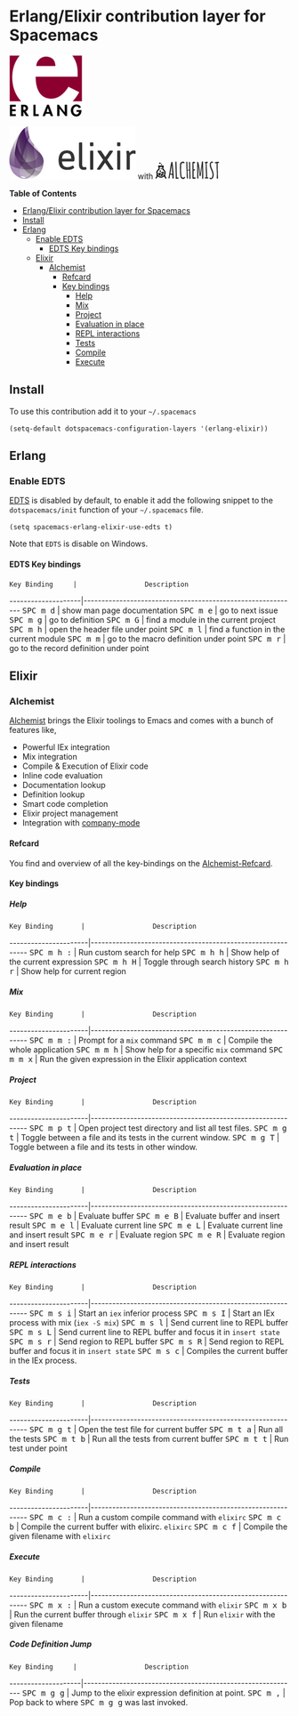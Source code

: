 # Erlang/Elixir contribution layer for Spacemacs

![logo_erlang](img/erlang.png)

![logo_elixir](img/elixir.png) with ![logo_alchemist](img/alchemist.png)

<!-- markdown-toc start - Don't edit this section. Run M-x markdown-toc/generate-toc again -->
**Table of Contents**

- [Erlang/Elixir contribution layer for Spacemacs](#erlangelixir-contribution-layer-for-spacemacs)
- [Install](#install)
- [Erlang](#erlang)
  - [Enable EDTS](#enable-edts)
    - [EDTS Key bindings](#edts-key-bindings)
  - [Elixir](#elixir)
    - [Alchemist](#alchemist)
      - [Refcard](#elixir-key-bindings)
      - [Key bindings](#key-bindings)
        - [Help](#help)
        - [Mix](#mix)
        - [Project](#project)
        - [Evaluation in place](#evaluation-in-place)
        - [REPL interactions](#repl-interactions)
        - [Tests](#tests)
        - [Compile](#compile)
        - [Execute](#execute)

<!-- markdown-toc end -->

## Install

To use this contribution add it to your `~/.spacemacs`

```elisp
(setq-default dotspacemacs-configuration-layers '(erlang-elixir))
```

## Erlang

### Enable EDTS

[EDTS][] is disabled by default, to enable it add the following snippet to
the `dotspacemacs/init` function of your `~/.spacemacs` file.

```elisp
(setq spacemacs-erlang-elixir-use-edts t)
```

Note that `EDTS` is disable on Windows.

#### EDTS Key bindings

    Key Binding     |                 Description
--------------------|------------------------------------------------------------
<kbd>SPC m d</kbd>  | show man page documentation
<kbd>SPC m e</kbd>  | go to next issue
<kbd>SPC m g</kbd>  | go to definition
<kbd>SPC m G</kbd>  | find a module in the current project
<kbd>SPC m h</kbd>  | open the header file under point
<kbd>SPC m l</kbd>  | find a function in the current module
<kbd>SPC m m</kbd>  | go to the macro definition under point
<kbd>SPC m r</kbd>  | go to the record definition under point

## Elixir

### Alchemist

[Alchemist](https://github.com/tonini/alchemist.el) brings the Elixir toolings to Emacs and comes with a bunch of features like,

* Powerful IEx integration
* Mix integration
* Compile & Execution of Elixir code
* Inline code evaluation
* Documentation lookup
* Definition lookup
* Smart code completion
* Elixir project management
* Integration with [company-mode](http://company-mode.github.io/)

#### Refcard

You find and overview of all the key-bindings on the [Alchemist-Refcard](alchemist-refcard.pdf?raw=true).

#### Key bindings

##### Help

    Key Binding       |                 Description
----------------------|------------------------------------------------------------
<kbd>SPC m h :</kbd>  | Run custom search for help
<kbd>SPC m h h</kbd>  | Show help of the current expression
<kbd>SPC m h H</kbd>  | Toggle through search history
<kbd>SPC m h r</kbd>  | Show help for current region

##### Mix

    Key Binding       |                 Description
----------------------|------------------------------------------------------------
<kbd>SPC m m :</kbd>  | Prompt for a `mix` command
<kbd>SPC m m c</kbd>  | Compile the whole application
<kbd>SPC m m h</kbd>  | Show help for a specific `mix` command
<kbd>SPC m m x</kbd>  | Run the given expression in the Elixir application context

##### Project

    Key Binding       |                 Description
----------------------|------------------------------------------------------------
<kbd>SPC m p t</kbd>  | Open project test directory and list all test files.
<kbd>SPC m g t</kbd>  | Toggle between a file and its tests in the current window.
<kbd>SPC m g T</kbd>  | Toggle between a file and its tests in other window.

##### Evaluation in place

    Key Binding       |                 Description
----------------------|------------------------------------------------------------
<kbd>SPC m e b</kbd>  | Evaluate buffer
<kbd>SPC m e B</kbd>  | Evaluate buffer and insert result
<kbd>SPC m e l</kbd>  | Evaluate current line
<kbd>SPC m e L</kbd>  | Evaluate current line and insert result
<kbd>SPC m e r</kbd>  | Evaluate region
<kbd>SPC m e R</kbd>  | Evaluate region and insert result

##### REPL interactions

    Key Binding       |                 Description
----------------------|------------------------------------------------------------
<kbd>SPC m s i</kbd>  | Start an `iex` inferior process
<kbd>SPC m s I</kbd>  | Start an IEx process with mix (`iex -S mix`)
<kbd>SPC m s l</kbd>  | Send current line to REPL buffer
<kbd>SPC m s L</kbd>  | Send current line to REPL buffer and focus it in `insert state`
<kbd>SPC m s r</kbd>  | Send region to REPL buffer
<kbd>SPC m s R</kbd>  | Send region to REPL buffer and focus it in `insert state`
<kbd>SPC m s c</kbd>  | Compiles the current buffer in the IEx process.

##### Tests

    Key Binding       |                 Description
----------------------|------------------------------------------------------------
<kbd>SPC m g t</kbd>  | Open the test file for current buffer
<kbd>SPC m t a</kbd>  | Run all the tests
<kbd>SPC m t b</kbd>  | Run all the tests from current buffer
<kbd>SPC m t t</kbd>  | Run test under point

##### Compile

    Key Binding       |                 Description
----------------------|------------------------------------------------------------
<kbd>SPC m c :</kbd>  | Run a custom compile command with `elixirc`
<kbd>SPC m c b</kbd>  | Compile the current buffer with elixirc. `elixirc`
<kbd>SPC m c f</kbd>  | Compile the given filename with `elixirc`


##### Execute

    Key Binding       |                 Description
----------------------|------------------------------------------------------------
<kbd>SPC m x :</kbd>  | Run a custom execute command with `elixir`
<kbd>SPC m x b</kbd>  | Run the current buffer through `elixir`
<kbd>SPC m x f</kbd>  | Run `elixir` with the given filename

##### Code Definition Jump

    Key Binding     |                 Description
--------------------|------------------------------------------------------------
<kbd>SPC m g g</kbd>  | Jump to the elixir expression definition at point.
<kbd>SPC m ,</kbd>  | Pop back to where <kbd>SPC m g g</kbd> was last invoked.


[EDTS]: https://github.com/tjarvstrand/edts
